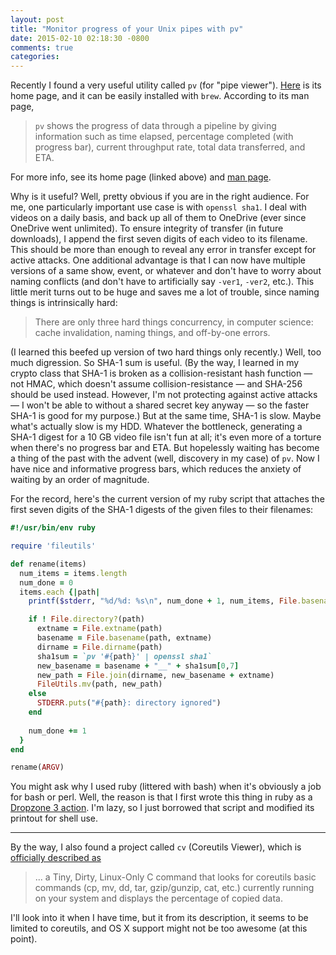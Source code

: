 ```yaml
---
layout: post
title: "Monitor progress of your Unix pipes with pv"
date: 2015-02-10 02:18:30 -0800
comments: true
categories: 
---
```

Recently I found a very useful utility called `pv` (for "pipe viewer"). [Here](http://www.ivarch.com/programs/pv.shtml) is its home page, and it can be easily installed with `brew`. According to its man page,

> `pv` shows the progress of data through a pipeline by giving information such as time elapsed, percentage completed (with progress bar), current throughput rate, total data transferred, and ETA.

For more info, see its home page (linked above) and [man page](http://linux.die.net/man/1/pv).

Why is it useful? Well, pretty obvious if you are in the right audience. For me, one particularly important use case is with `openssl sha1`. I deal with videos on a daily basis, and back up all of them to OneDrive (ever since OneDrive went unlimited). To ensure integrity of transfer (in future downloads), I append the first seven digits of each video to its filename. This should be more than enough to reveal any error in transfer except for active attacks. One additional advantage is that I can now have multiple versions of a same show, event, or whatever and don't have to worry about naming conflicts (and don't have to artificially say `-ver1`, `-ver2`, etc.). This little merit turns out to be huge and saves me a lot of trouble, since naming things is intrinsically hard:

> There are only three hard things concurrency, in computer science: cache invalidation, naming things, and off-by-one errors.

(I learned this beefed up version of two hard things only recently.) Well, too much digression. So SHA-1 sum is useful. (By the way, I learned in my crypto class that SHA-1 is broken as a collision-resistant hash function — not HMAC, which doesn't assume collision-resistance — and SHA-256 should be used instead. However, I'm not protecting against active attacks — I won't be able to without a shared secret key anyway — so the faster SHA-1 is good for my purpose.) But at the same time, SHA-1 is slow. Maybe what's actually slow is my HDD. Whatever the bottleneck, generating a SHA-1 digest for a 10 GB video file isn't fun at all; it's even more of a torture when there's no progress bar and ETA. But hopelessly waiting has become a thing of the past with the advent (well, discovery in my case) of `pv`. Now I have nice and informative progress bars, which reduces the anxiety of waiting by an order of magnitude.

For the record, here's the current version of my ruby script that attaches the first seven digits of the SHA-1 digests of the given files to their filenames:

```ruby 7sha1
#!/usr/bin/env ruby

require 'fileutils'

def rename(items)
  num_items = items.length
  num_done = 0
  items.each {|path|
    printf($stderr, "%d/%d: %s\n", num_done + 1, num_items, File.basename(path))

    if ! File.directory?(path)
      extname = File.extname(path)
      basename = File.basename(path, extname)
      dirname = File.dirname(path)
      sha1sum = `pv '#{path}' | openssl sha1`
      new_basename = basename + "__" + sha1sum[0,7]
      new_path = File.join(dirname, new_basename + extname)
      FileUtils.mv(path, new_path)
    else
      STDERR.puts("#{path}: directory ignored")
    end
    
    num_done += 1
  }
end

rename(ARGV)
```

You might ask why I used ruby (littered with bash) when it's obviously a job for bash or perl. Well, the reason is that I first wrote this thing in ruby as a [Dropzone 3 action](https://gist.github.com/zmwangx/d6406fb8bf51ac768770). I'm lazy, so I just borrowed that script and modified its printout for shell use.

---

By the way, I also found a project called `cv` (Coreutils Viewer), which is [officially described as](https://github.com/Xfennec/cv)

> ... a Tiny, Dirty, Linux-Only C command that looks for coreutils basic commands (cp, mv, dd, tar, gzip/gunzip, cat, etc.) currently running on your system and displays the percentage of copied data.

I'll look into it when I have time, but it from its description, it seems to be limited to coreutils, and OS X support might not be too awesome (at this point).
